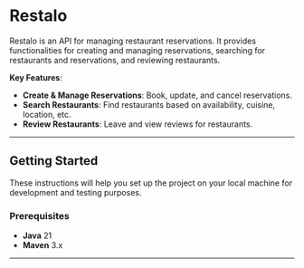 # Restalo

Restalo is an API for managing restaurant reservations. It provides functionalities for creating and managing reservations, searching for restaurants and reservations, and reviewing restaurants.

**Key Features**:
- **Create & Manage Reservations**: Book, update, and cancel reservations.
- **Search Restaurants**: Find restaurants based on availability, cuisine, location, etc.
- **Review Restaurants**: Leave and view reviews for restaurants.

---

## Getting Started

These instructions will help you set up the project on your local machine for development and testing purposes.

### Prerequisites

- **Java** 21
- **Maven** 3.x

---

